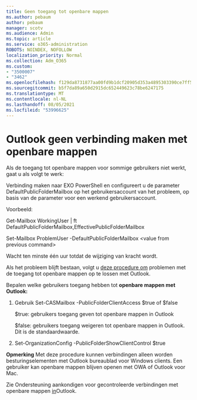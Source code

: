```yaml
---
title: Geen toegang tot openbare mappen
ms.author: pebaum
author: pebaum
manager: scotv
ms.audience: Admin
ms.topic: article
ms.service: o365-administration
ROBOTS: NOINDEX, NOFOLLOW
localization_priority: Normal
ms.collection: Adm_O365
ms.custom:
- "3500007"
- "3462"
ms.openlocfilehash: f129da8731877aa00fd9b1dcf20905d353a4895303390ce7ff5642a8ff3ccbc2
ms.sourcegitcommit: b5f7da89a650d2915dc652449623c78be6247175
ms.translationtype: MT
ms.contentlocale: nl-NL
ms.lasthandoff: 08/05/2021
ms.locfileid: "53996625"
---
```

# <a name="outlook-cannot-connect-to-public-folders"></a>Outlook geen verbinding maken met openbare mappen

Als de toegang tot openbare mappen voor sommige gebruikers niet werkt, gaat u als volgt te werk:

Verbinding maken naar EXO PowerShell en configureert u de parameter DefaultPublicFolderMailbox op het gebruikersaccount van het probleem, op basis van de parameter voor een werkend gebruikersaccount.

Voorbeeld:

Get-Mailbox WorkingUser | ft DefaultPublicFolderMailbox,EffectivePublicFolderMailbox

Set-Mailbox ProblemUser -DefaultPublicFolderMailbox \<value from previous command>

Wacht ten minste één uur totdat de wijziging van kracht wordt.

Als het probleem blijft bestaan, volgt u [deze procedure om](https://aka.ms/pfcte) problemen met de toegang tot openbare mappen op te lossen met Outlook.
 
Bepalen welke gebruikers toegang hebben tot **openbare mappen met Outlook:**

1.  Gebruik Set-CASMailbox <mailboxname> -PublicFolderClientAccess $true of $false  
      
    $true: gebruikers toegang geven tot openbare mappen in Outlook  
      
    $false: gebruikers toegang weigeren tot openbare mappen in Outlook. Dit is de standaardwaarde.  
        
2.  Set-OrganizationConfig -PublicFolderShowClientControl $true   
      
**Opmerking** Met deze procedure kunnen verbindingen alleen worden besturingselementen met Outlook bureaublad voor Windows clients. Een gebruiker kan openbare mappen blijven openen met OWA of Outlook voor Mac.
 
Zie Ondersteuning aankondigen voor gecontroleerde verbindingen met openbare mappen [in](https://aka.ms/controlpf)Outlook.